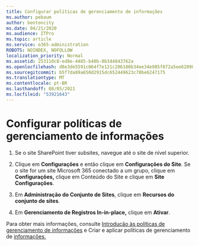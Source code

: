 ```yaml
---
title: Configurar políticas de gerenciamento de informações
ms.author: pebaum
author: bentoncity
ms.date: 04/21/2020
ms.audience: ITPro
ms.topic: article
ms.service: o365-administration
ROBOTS: NOINDEX, NOFOLLOW
localization_priority: Normal
ms.assetid: 253110c8-ed8e-4485-b40b-0b344843762a
ms.openlocfilehash: d0e3de5591c064f7e121c206180b34ee34e985f872a5ee6209889ecad6eaa32c
ms.sourcegitcommit: b5f7da89a650d2915dc652449623c78be6247175
ms.translationtype: MT
ms.contentlocale: pt-BR
ms.lasthandoff: 08/05/2021
ms.locfileid: "53921643"
---
```

# <a name="set-up-information-management-policies"></a>Configurar políticas de gerenciamento de informações

1. Se o site SharePoint tiver subsites, navegue até o site de nível superior.
    
2. Clique em **Configurações** e então clique em **Configurações do Site**. Se o site for um site Microsoft 365 conectado a um grupo, clique em **Configurações,** clique em Conteúdo do Site e clique em **Site Configurações**.
    
3. Em **Administração do Conjunto de Sites**, clique em **Recursos do conjunto de sites**.
    
4. Em **Gerenciamento de Registros In-in-place,** clique em **Ativar**.
    
Para obter mais informações, consulte [Introdução às políticas de gerenciamento de informações](https://go.microsoft.com/fwlink/?linkid=404239) e Criar e aplicar políticas de gerenciamento de [informações.](https://go.microsoft.com/fwlink/?linkid=2003916)
  

